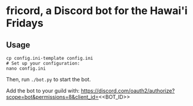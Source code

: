 # fricord, a Discord bot for the Hawai'i Fridays

## Usage
```
cp config.ini-template config.ini
# Set up your configuration:
nano config.ini
```

Then, run `./bot.py` to start the bot.

Add the bot to your guild with:
https://discord.com/oauth2/authorize?scope=bot&permissions=8&client_id=<<BOT_ID>>
